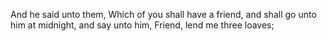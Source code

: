 And he said unto them, Which of you shall have a friend, and shall go unto him at midnight, and say unto him, Friend, lend me three loaves;
